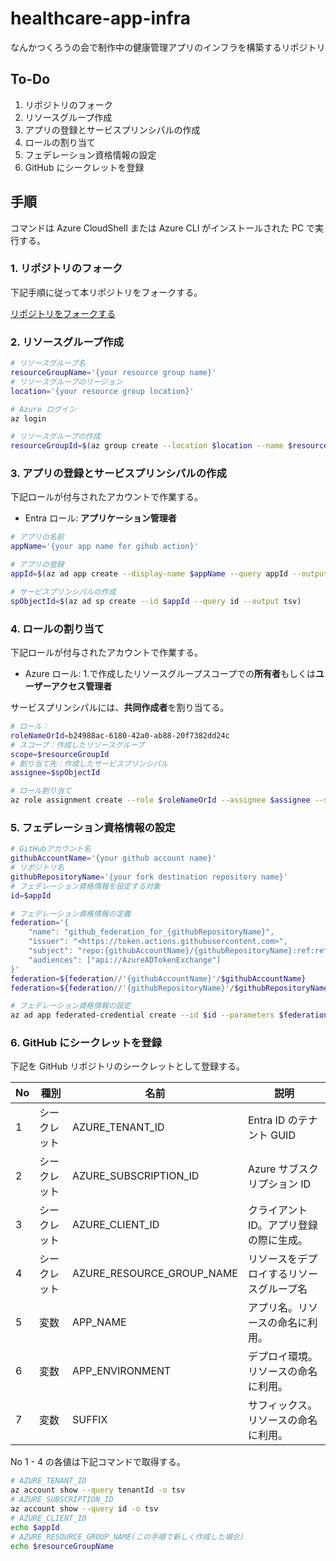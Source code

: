 # healthcare-app-infra

なんかつくろうの会で制作中の健康管理アプリのインフラを構築するリポジトリ

## To-Do

1. リポジトリのフォーク
2. リソースグループ作成
3. アプリの登録とサービスプリンシパルの作成
4. ロールの割り当て
5. フェデレーション資格情報の設定
6. GitHub にシークレットを登録

## 手順

コマンドは Azure CloudShell または Azure CLI がインストールされた PC で実行する。

### 1. リポジトリのフォーク

下記手順に従って本リポジトリをフォークする。

[リポジトリをフォークする](https://docs.github.com/ja/pull-requests/collaborating-with-pull-requests/working-with-forks/fork-a-repo)

### 2. リソースグループ作成

```bash
# リソースグループ名
resourceGroupName='{your resource group name}'
# リソースグループのリージョン
location='{your resource group location}'

# Azure ログイン
az login

# リソースグループの作成
resourceGroupId=$(az group create --location $location --name $resourceGroupName --query id --output tsv)

```

### 3. アプリの登録とサービスプリンシパルの作成

下記ロールが付与されたアカウントで作業する。

- Entra ロール: **アプリケーション管理者**

```bash
# アプリの名前
appName='{your app name for gihub action}'

# アプリの登録
appId=$(az ad app create --display-name $appName --query appId --output tsv)

# サービスプリンシパルの作成
spObjectId=$(az ad sp create --id $appId --query id --output tsv)

```

### 4. ロールの割り当て

下記ロールが付与されたアカウントで作業する。

- Azure ロール: 1.で作成したリソースグループスコープでの**所有者**もしくは**ユーザーアクセス管理者**

サービスプリンシパルには、**共同作成者**を割り当てる。

```bash
# ロール：
roleNameOrId=b24988ac-6180-42a0-ab88-20f7382dd24c
# スコープ：作成したリソースグループ
scope=$resourceGroupId
# 割り当て先：作成したサービスプリンシパル
assignee=$spObjectId

# ロール割り当て
az role assignment create --role $roleNameOrId --assignee $assignee --scope $scope

```

### 5. フェデレーション資格情報の設定

```bash
# GitHubアカウント名
githubAccountName='{your github account name}'
# リポジトリ名
githubRepositoryName='{your fork destination repository name}'
# フェデレーション資格情報を設定する対象
id=$appId

# フェデレーション資格情報の定義
federation='{
    "name": "github_federation_for_{githubRepositoryName}",
    "issuer": "<https://token.actions.githubusercontent.com>",
    "subject": "repo:{githubAccountName}/{githubRepositoryName}:ref:refs/heads/main",
    "audiences": ["api://AzureADTokenExchange"]
}'
federation=${federation//'{githubAccountName}'/$githubAccountName}
federation=${federation//'{githubRepositoryName}'/$githubRepositoryName}

# フェデレーション資格情報の設定
az ad app federated-credential create --id $id --parameters $federation

```

### 6. GitHub にシークレットを登録

下記を GitHub リポジトリのシークレットとして登録する。

| No  | 種別         | 名前                      | 説明                                     |
| --- | ------------ | ------------------------- | ---------------------------------------- |
| 1   | シークレット | AZURE_TENANT_ID           | Entra ID のテナント GUID                 |
| 2   | シークレット | AZURE_SUBSCRIPTION_ID     | Azure サブスクリプション ID              |
| 3   | シークレット | AZURE_CLIENT_ID           | クライアント ID。アプリ登録の際に生成。  |
| 4   | シークレット | AZURE_RESOURCE_GROUP_NAME | リソースをデプロイするリソースグループ名 |
| 5   | 変数         | APP_NAME                  | アプリ名。リソースの命名に利用。         |
| 6   | 変数         | APP_ENVIRONMENT           | デプロイ環境。リソースの命名に利用。     |
| 7   | 変数         | SUFFIX                    | サフィックス。リソースの命名に利用。     |

No 1 - 4 の各値は下記コマンドで取得する。

```bash
# AZURE_TENANT_ID
az account show --query tenantId -o tsv
# AZURE_SUBSCRIPTION_ID
az account show --query id -o tsv
# AZURE_CLIENT_ID
echo $appId
# AZURE_RESOURCE_GROUP_NAME(この手順で新しく作成した場合)
echo $resourceGroupName

```
